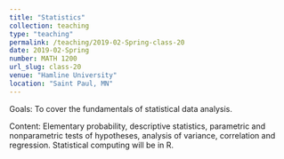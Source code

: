 ```yaml
---
title: "Statistics"
collection: teaching
type: "teaching"
permalink: /teaching/2019-02-Spring-class-20
date: 2019-02-Spring
number: MATH 1200
url_slug: class-20
venue: "Hamline University"
location: "Saint Paul, MN"
---
```


Goals: To cover the fundamentals of statistical data analysis.

Content: Elementary probability, descriptive statistics, parametric and nonparametric tests of hypotheses, analysis of variance, correlation and regression. Statistical computing will be in R.
